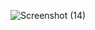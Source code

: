 ![Screenshot (14)](https://user-images.githubusercontent.com/98566671/158098927-ff521235-59c7-4bb6-b804-2bd96374f509.png)
